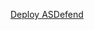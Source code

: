 [Deploy ASDefend](https://portal.azure.com/#create/Microsoft.Template/uri/https%3A%2F%2Fraw.githubusercontent.com%2Fdloder0%2FSecPrac%2Fmain%2FASDefendLab.json/createUIDefinitionUri/https%3A%2F%2Fraw.githubusercontent.com%2Fdloder0%2FSecPrac%2Fmain%2FASDefendLabUI.json)

